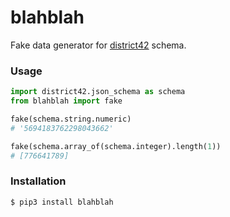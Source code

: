 # blahblah

Fake data generator for [district42](https://github.com/nikitanovosibirsk/district42) schema.

### Usage

```python
import district42.json_schema as schema
from blahblah import fake

fake(schema.string.numeric)
# '5694183762298043662'

fake(schema.array_of(schema.integer).length(1))
# [776641789]
```

### Installation

```sh
$ pip3 install blahblah
```
